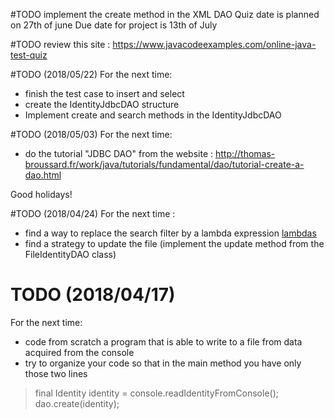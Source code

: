 #TODO
implement the create method in the XML DAO
Quiz date is planned on 27th of june
Due date for project is 13th of July


#TODO 
review this site : https://www.javacodeexamples.com/online-java-test-quiz


#TODO (2018/05/22)
For the next time:
* finish the test case to insert and select
* create the IdentityJdbcDAO structure
* Implement create and search methods in the IdentityJdbcDAO 



#TODO (2018/05/03)
For the next time:
* do the tutorial "JDBC DAO" from the website : http://thomas-broussard.fr/work/java/tutorials/fundamental/dao/tutorial-create-a-dao.html


Good holidays!


#TODO (2018/04/24)
For the next time :
* find a way to replace the search filter by a lambda expression [lambdas](https://docs.oracle.com/javase/tutorial/java/javaOO/lambdaexpressions.html "lambdas")
* find a strategy to update the file (implement the update method from the FileIdentityDAO class)



# TODO (2018/04/17)
For the next time:
 * code from scratch a program that is able to write to a file from data acquired from the console
 * try to organize your code so that in the main method you have only those two lines 
 
>   final Identity identity = console.readIdentityFromConsole();
>   dao.create(identity);

